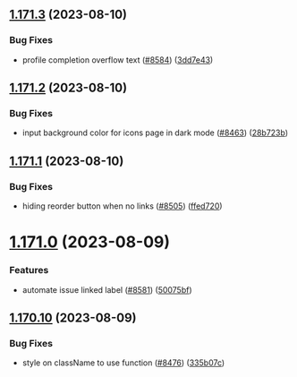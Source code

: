 ## [1.171.3](https://github.com/EddieHubCommunity/LinkFree/compare/v1.171.2...v1.171.3) (2023-08-10)


### Bug Fixes

* profile completion overflow text ([#8584](https://github.com/EddieHubCommunity/LinkFree/issues/8584)) ([3dd7e43](https://github.com/EddieHubCommunity/LinkFree/commit/3dd7e437474187152587e992edeaaeb63911d72a))



## [1.171.2](https://github.com/EddieHubCommunity/LinkFree/compare/v1.171.1...v1.171.2) (2023-08-10)


### Bug Fixes

* input background color for icons page in dark mode ([#8463](https://github.com/EddieHubCommunity/LinkFree/issues/8463)) ([28b723b](https://github.com/EddieHubCommunity/LinkFree/commit/28b723b40ef84f15bde22eb63d9c4dbbc5a6f013))



## [1.171.1](https://github.com/EddieHubCommunity/LinkFree/compare/v1.171.0...v1.171.1) (2023-08-10)


### Bug Fixes

* hiding reorder button when no links ([#8505](https://github.com/EddieHubCommunity/LinkFree/issues/8505)) ([ffed720](https://github.com/EddieHubCommunity/LinkFree/commit/ffed720dd7e46bfd2a2bd72081c3e02013124f25))



# [1.171.0](https://github.com/EddieHubCommunity/LinkFree/compare/v1.170.10...v1.171.0) (2023-08-09)


### Features

* automate issue linked label ([#8581](https://github.com/EddieHubCommunity/LinkFree/issues/8581)) ([50075bf](https://github.com/EddieHubCommunity/LinkFree/commit/50075bf05b0d12699de6efbac7999be2ab305209))



## [1.170.10](https://github.com/EddieHubCommunity/LinkFree/compare/v1.170.9...v1.170.10) (2023-08-09)


### Bug Fixes

* style on className to use function  ([#8476](https://github.com/EddieHubCommunity/LinkFree/issues/8476)) ([335b07c](https://github.com/EddieHubCommunity/LinkFree/commit/335b07c43bc6adb736774838100a55d6fa331f52))



